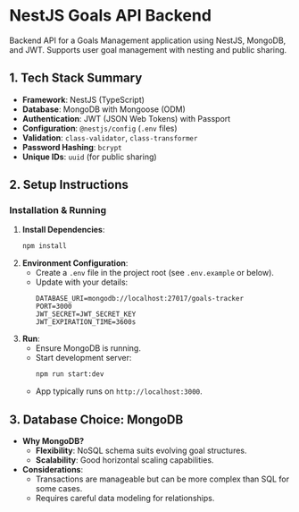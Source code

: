 # NestJS Goals API Backend

Backend API for a Goals Management application using NestJS, MongoDB, and JWT. Supports user goal management with nesting and public sharing.

## 1. Tech Stack Summary

* **Framework**: NestJS (TypeScript)
* **Database**: MongoDB with Mongoose (ODM)
* **Authentication**: JWT (JSON Web Tokens) with Passport
* **Configuration**: `@nestjs/config` (`.env` files)
* **Validation**: `class-validator`, `class-transformer`
* **Password Hashing**: `bcrypt`
* **Unique IDs**: `uuid` (for public sharing)

## 2. Setup Instructions

### Installation & Running

1.  **Install Dependencies**:
    ```bash
    npm install
    ```
2.  **Environment Configuration**:
    * Create a `.env` file in the project root (see `.env.example` or below).
    * Update with your details:
        ```env
        DATABASE_URI=mongodb://localhost:27017/goals-tracker
        PORT=3000
        JWT_SECRET=JWT_SECRET_KEY
        JWT_EXPIRATION_TIME=3600s
        ```
3.  **Run**:
    * Ensure MongoDB is running.
    * Start development server:
        ```bash
        npm run start:dev
        ```
    * App typically runs on `http://localhost:3000`.

## 3. Database Choice: MongoDB

* **Why MongoDB?**
    * **Flexibility**: NoSQL schema suits evolving goal structures.
    * **Scalability**: Good horizontal scaling capabilities.
* **Considerations**:
    * Transactions are manageable but can be more complex than SQL for some cases.
    * Requires careful data modeling for relationships.
